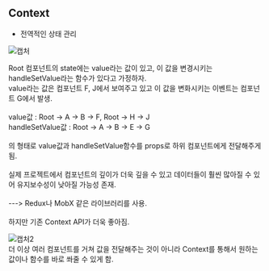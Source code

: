 ## Context


* 전역적인 상태 관리

![캡처](https://user-images.githubusercontent.com/58720791/74316662-4f21e300-4dbd-11ea-8b3d-b7b4d1ede7ab.PNG)<br>

Root 컴포넌트의 state에는 value라는 값이 있고, 이 값을 변경시키는 handleSetValue라는 함수가 있다고 가정하자.<br>
value라는 값은 컴포넌트 F, J에서 보여주고 있고 이 값을 변화시키는 이벤트는 컴포넌트 G에서 발생.<br>
<br>
value값 : Root -> A -> B -> F, Root -> H -> J<br>
handleSetValue값 : Root -> A -> B -> E -> G<br>
<br>
의 형태로 value값과 handleSetValue함수를 props로 하위 컴포넌트에게 전달해주게됨.<br>
<br>
실제 프로젝트에서 컴포넌트의 깊이가 더욱 깊을 수 있고 데이터들이 훨씬 많아질 수 있어 유지보수성이 낮아질 가능성 존재.<br>
<br>
---> Redux나 MobX 같은 라이브러리를 사용.<br>
<br>
하지만 기존 Context API가 더욱 좋아짐.<br>



![캡처2](https://user-images.githubusercontent.com/58720791/74316667-50531000-4dbd-11ea-870c-df32e9f9bb46.PNG)<br>
더 이상 여러 컴포넌트를 거쳐 값을 전달해주는 것이 아니라 Context를 통해서 원하는 값이나 함수를 바로 쏴줄 수 있게 함.
